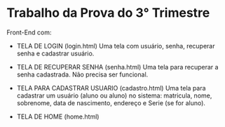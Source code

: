 # Trabalho da Prova do 3° Trimestre
Front-End com:
- TELA DE LOGIN (login.html)
Uma tela com usuário, senha, recuperar senha e cadastrar usuário. 

- TELA DE RECUPERAR SENHA (senha.html)
Uma tela para recuperar a senha cadastrada. Não precisa ser funcional. 

- TELA PARA CADASTRAR USUARIO (cadastro.html)
Uma tela para cadastrar um usuário (aluno ou aluno) no sistema: matricula, nome, sobrenome, data de nascimento, endereço e Serie (se for aluno). 
- TELA DE HOME (home.html)
